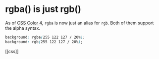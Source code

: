 # rgba() is just rgb()

As of [CSS Color 4](https://drafts.csswg.org/css-color/#changes-from-3), `rgba` is now just an alias for `rgb`. Both of them support the alpha syntax.

```css
background: rgba(255 122 127 / 20%);
background: rgb(255 122 127 / 20%);
```

[[css]]